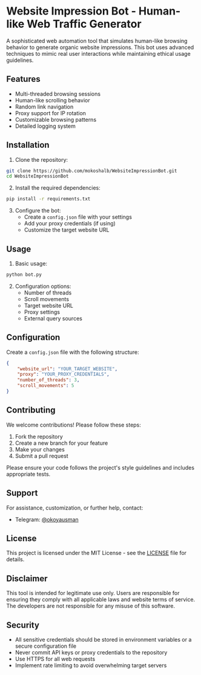 # Website Impression Bot - Human-like Web Traffic Generator

A sophisticated web automation tool that simulates human-like browsing behavior to generate organic website impressions. This bot uses advanced techniques to mimic real user interactions while maintaining ethical usage guidelines.

## Features

- Multi-threaded browsing sessions
- Human-like scrolling behavior
- Random link navigation
- Proxy support for IP rotation
- Customizable browsing patterns
- Detailed logging system

## Installation

1. Clone the repository:
```bash
git clone https://github.com/mokoshalb/WebsiteImpressionBot.git
cd WebsiteImpressionBot
```

2. Install the required dependencies:
```bash
pip install -r requirements.txt
```

3. Configure the bot:
   - Create a `config.json` file with your settings
   - Add your proxy credentials (if using)
   - Customize the target website URL

## Usage

1. Basic usage:
```bash
python bot.py
```

2. Configuration options:
   - Number of threads
   - Scroll movements
   - Target website URL
   - Proxy settings
   - External query sources

## Configuration

Create a `config.json` file with the following structure:
```json
{
    "website_url": "YOUR_TARGET_WEBSITE",
    "proxy": "YOUR_PROXY_CREDENTIALS",
    "number_of_threads": 3,
    "scroll_movements": 5
}
```

## Contributing

We welcome contributions! Please follow these steps:

1. Fork the repository
2. Create a new branch for your feature
3. Make your changes
4. Submit a pull request

Please ensure your code follows the project's style guidelines and includes appropriate tests.

## Support

For assistance, customization, or further help, contact:
- Telegram: [@okoyausman](https://t.me/okoyausman)

## License

This project is licensed under the MIT License - see the [LICENSE](LICENSE) file for details.

## Disclaimer

This tool is intended for legitimate use only. Users are responsible for ensuring they comply with all applicable laws and website terms of service. The developers are not responsible for any misuse of this software.

## Security

- All sensitive credentials should be stored in environment variables or a secure configuration file
- Never commit API keys or proxy credentials to the repository
- Use HTTPS for all web requests
- Implement rate limiting to avoid overwhelming target servers 